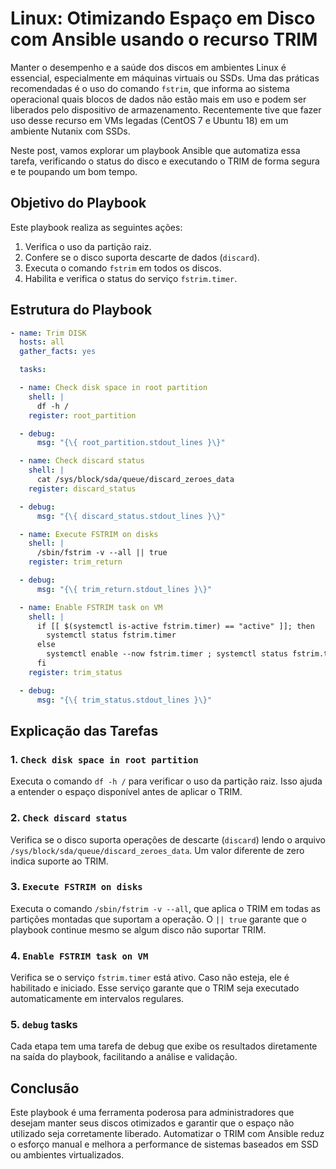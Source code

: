 # Linux: Otimizando Espaço em Disco com Ansible usando o recurso TRIM

Manter o desempenho e a saúde dos discos em ambientes Linux é essencial, especialmente em máquinas virtuais ou SSDs. Uma das práticas recomendadas é o uso do comando `fstrim`, que informa ao sistema operacional quais blocos de dados não estão mais em uso e podem ser liberados pelo dispositivo de armazenamento. Recentemente tive que fazer uso desse recurso em VMs legadas (CentOS 7 e Ubuntu 18) em um ambiente Nutanix com SSDs.

Neste post, vamos explorar um playbook Ansible que automatiza essa tarefa, verificando o status do disco e executando o TRIM de forma segura e te poupando um bom tempo.

## Objetivo do Playbook

Este playbook realiza as seguintes ações:

1.  Verifica o uso da partição raiz.
2.  Confere se o disco suporta descarte de dados (`discard`).
3.  Executa o comando `fstrim` em todos os discos.
4.  Habilita e verifica o status do serviço `fstrim.timer`.

## Estrutura do Playbook

```yaml
- name: Trim DISK
  hosts: all
  gather_facts: yes

  tasks:

  - name: Check disk space in root partition
    shell: |
      df -h /
    register: root_partition

  - debug:
      msg: "{\{ root_partition.stdout_lines }\}"

  - name: Check discard status
    shell: |
      cat /sys/block/sda/queue/discard_zeroes_data
    register: discard_status

  - debug:
      msg: "{\{ discard_status.stdout_lines }\}"

  - name: Execute FSTRIM on disks
    shell: |
      /sbin/fstrim -v --all || true
    register: trim_return

  - debug:
      msg: "{\{ trim_return.stdout_lines }\}"

  - name: Enable FSTRIM task on VM
    shell: |
      if [[ $(systemctl is-active fstrim.timer) == "active" ]]; then
        systemctl status fstrim.timer
      else
        systemctl enable --now fstrim.timer ; systemctl status fstrim.timer
      fi
    register: trim_status

  - debug:
      msg: "{\{ trim_status.stdout_lines }\}"
```

## Explicação das Tarefas

### 1. `Check disk space in root partition`

Executa o comando `df -h /` para verificar o uso da partição raiz. Isso ajuda a entender o espaço disponível antes de aplicar o TRIM.

### 2. `Check discard status`

Verifica se o disco suporta operações de descarte (`discard`) lendo o arquivo `/sys/block/sda/queue/discard_zeroes_data`. Um valor diferente de zero indica suporte ao TRIM.

### 3. `Execute FSTRIM on disks`

Executa o comando `/sbin/fstrim -v --all`, que aplica o TRIM em todas as partições montadas que suportam a operação. O `|| true` garante que o playbook continue mesmo se algum disco não suportar TRIM.

### 4. `Enable FSTRIM task on VM`

Verifica se o serviço `fstrim.timer` está ativo. Caso não esteja, ele é habilitado e iniciado. Esse serviço garante que o TRIM seja executado automaticamente em intervalos regulares.

### 5. `debug` tasks

Cada etapa tem uma tarefa de debug que exibe os resultados diretamente na saída do playbook, facilitando a análise e validação.

## Conclusão

Este playbook é uma ferramenta poderosa para administradores que desejam manter seus discos otimizados e garantir que o espaço não utilizado seja corretamente liberado. Automatizar o TRIM com Ansible reduz o esforço manual e melhora a performance de sistemas baseados em SSD ou ambientes virtualizados.
